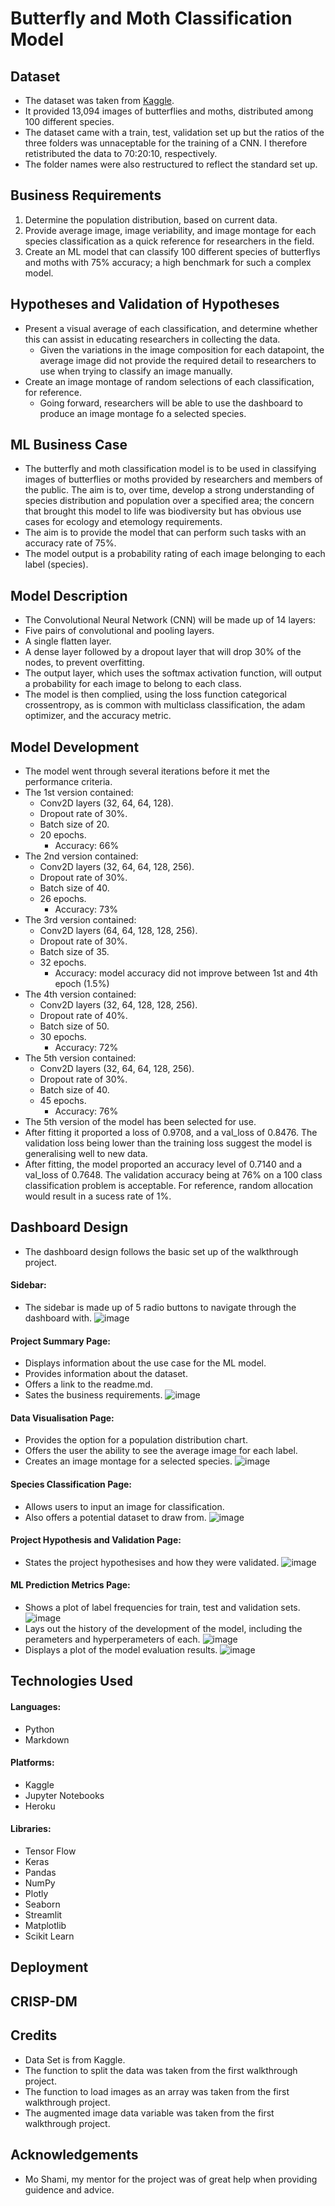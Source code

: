# Butterfly and Moth Classification Model

## Dataset
- The dataset was taken from [Kaggle](https://www.kaggle.com/datasets/gpiosenka/butterfly-images40-species).
- It provided 13,094 images of butterflies and moths, distributed among 100 different species.
- The dataset came with a train, test, validation set up but the ratios of the three folders was unnaceptable for the training of a CNN. I therefore retistributed the data to 70:20:10, respectively. 
- The folder names were also restructured to reflect the standard set up.

## Business Requirements
1. Determine the population distribution, based on current data.
2. Provide average image, image veriability, and image montage for each species classification as a quick reference for researchers in the field.
3. Create an ML model that can classify 100 different species of butterflys and moths with 75% accuracy; a high benchmark for such a complex model.

## Hypotheses and Validation of Hypotheses
- Present a visual average of each classification, and determine whether this can assist in educating researchers in collecting the data.
    - Given the variations in the image composition for each datapoint, the average image did not provide the required detail to researchers to use when trying to classify an image manually.
- Create an image montage of random selections of each classification, for reference.
    - Going forward, researchers will be able to use the dashboard to produce an image montage fo a selected species.

## ML Business Case
- The butterfly and moth classification model is to be used in classifying images of butterflies or moths provided by researchers and members of the public. The aim is to, over time, develop a strong understanding of species distribution and population over a specified area; the concern that brought this model to life was biodiversity but has obvious use cases for ecology and etemology requirements.
- The aim is to provide the model that can perform such tasks with an accuracy rate of 75%.
- The model output is a probability rating of each image belonging to each label (species).

## Model Description
- The Convolutional Neural Network (CNN) will be made up of 14 layers:
- Five pairs of convolutional and pooling layers.
- A single flatten layer.
- A dense layer followed by a dropout layer that will drop 30% of the nodes, to prevent overfitting.
- The output layer, which uses the softmax activation function, will output a probability for each image to belong to each class.
- The model is then complied, using the loss function categorical crossentropy, as is common with multiclass classification, the adam optimizer, and the accuracy metric.

## Model Development
- The model went through several iterations before it met the performance criteria.
- The 1st version contained:
    - Conv2D layers (32, 64, 64, 128).
    - Dropout rate of 30%.
    - Batch size of 20.
    - 20 epochs.
        - Accuracy: 66%
- The 2nd version contained:
    - Conv2D layers (32, 64, 64, 128, 256).
    - Dropout rate of 30%.
    - Batch size of 40.
    - 26 epochs.
        - Accuracy: 73%
- The 3rd version contained:
    - Conv2D layers (64, 64, 128, 128, 256).
    - Dropout rate of 30%.
    - Batch size of 35.
    - 32 epochs.
        - Accuracy: model accuracy did not improve between 1st and 4th epoch (1.5%)
- The 4th version contained:
    - Conv2D layers (32, 64, 128, 128, 256).
    - Dropout rate of 40%.
    - Batch size of 50.
    - 30 epochs.
        - Accuracy: 72%
- The 5th version contained:
    - Conv2D layers (32, 64, 64, 128, 256).
    - Dropout rate of 30%.
    - Batch size of 40.
    - 45 epochs.
        - Accuracy: 76%
- The 5th version of the model has been selected for use.
- After fitting it proported a loss of 0.9708, and a val_loss of 0.8476. The validation loss being lower than the training loss suggest the model is generalising well to new data.
- After fitting, the model proported an accuracy level of 0.7140 and a val_loss of 0.7648. The validation accuracy being at 76% on a 100 class classification problem is acceptable. For reference, random allocation would result in a sucess rate of 1%.

## Dashboard Design
- The dashboard design follows the basic set up of the walkthrough project.
#### Sidebar:
- The sidebar is made up of 5 radio buttons to navigate through the dashboard with.
![image](/readme_images/sidebar_dahboard.png)
#### Project Summary Page:
- Displays information about the use case for the ML model.
- Provides information about the dataset.
- Offers a link to the readme.md.
- Sates the business requirements.
![image](/readme_images/project_summary_dashboard.png)
#### Data Visualisation Page:
- Provides the option for a population distribution chart.
- Offers the user the ability to see the average image for each label.
- Creates an image montage for a selected species.
![image](/readme_images/dataset_visualiser_dashboard.png)
#### Species Classification Page:
- Allows users to input an image for classification.
- Also offers a potential dataset to draw from.
![image](/readme_images/ml_species_classification_tool.png)
#### Project Hypothesis and Validation Page:
- States the project hypothesises and how they were validated.
![image](/readme_images/hypothesis_dashboard.png)
#### ML Prediction Metrics Page:
- Shows a plot of label frequencies for train, test and validation sets.
![image](/readme_images/dataset_breakdown_dashboard.png)
- Lays out the history of the development of the model, including the perameters and hyperperameters of each.
![image](/readme_images/model_history_dashboard.png)
- Displays a plot of the model evaluation results.
![image](/readme_images/model_eval_dashboard.png)

## Technologies Used
#### Languages:
- Python
- Markdown
#### Platforms:
- Kaggle
- Jupyter Notebooks
- Heroku
#### Libraries:
- Tensor Flow
- Keras
- Pandas
- NumPy
- Plotly
- Seaborn
- Streamlit
- Matplotlib
- Scikit Learn

## Deployment


## CRISP-DM

## Credits
- Data Set is from Kaggle.
- The function to split the data was taken from the first walkthrough project.
- The function to load images as an array was taken from the first walkthrough project.
- The augmented image data variable was taken from the first walkthrough project.

## Acknowledgements 
 - Mo Shami, my mentor for the project was of great help when providing guidence and advice.
